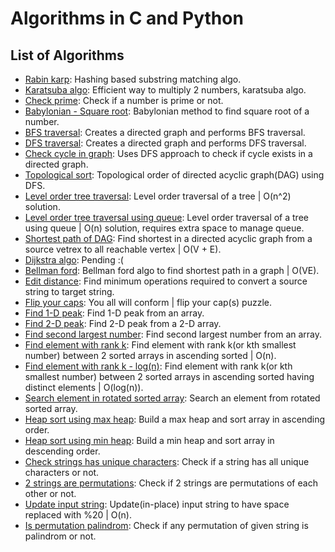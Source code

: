 # Algorithms in C and Python

## List of Algorithms
- [Rabin karp](rabin_karp.c): Hashing based substring matching algo.
- [Karatsuba algo](karatsuba.py): Efficient way to multiply 2 numbers, karatsuba algo.
- [Check prime](is_prime.go): Check if a number is prime or not.
- [Babylonian - Square root](babylonian_square_root.go): Babylonian method to find square root of a number.
- [BFS traversal](bfs.py): Creates a directed graph and performs BFS traversal.
- [DFS traversal](dfs.py): Creates a directed graph and performs DFS traversal.
- [Check cycle in graph](cycle_in_graph.py): Uses DFS approach to check if cycle exists in a directed graph.
- [Topological sort](topological_sort.py): Topological order of directed acyclic graph(DAG) using DFS.
- [Level order tree traversal](level_order_tree_traversal.c): Level order traversal of a tree | O(n^2) solution.
- [Level order tree traversal using queue](level_order_tree_traversal_using_queue.c): Level order traversal of a tree using queue | O(n) solution, requires extra space to manage queue.
- [Shortest path of DAG](shortest_path_for_DAG.py): Find shortest in a directed acyclic graph from a source vetrex to all reachable vertex | O(V + E).
- [Dijkstra algo](dijkstra.py): Pending :(
- [Bellman ford](bellman_ford.py): Bellman ford algo to find shortest path in a graph | O(VE).
- [Edit distance](edit_distance.c): Find minimum operations required to convert a source string to target string.
- [Flip your caps](flip_your_cap.c): You all will conform | flip your cap(s) puzzle.
- [Find 1-D peak](find_peak_element.c): Find 1-D peak from an array.
- [Find 2-D peak](find_2d_peak.c): Find 2-D peak from a 2-D array.
- [Find second largest number](second_largest_in_array.c): Find second largest number from an array.
- [Find element with rank k](rank_k_element_in_2_sorted_array_O_k.c): Find element with rank k(or kth smallest number) between 2 sorted arrays in ascending sorted | O(n).
- [Find element with rank k - log(n)](rank_k_element_in_2_sorted_array_log_k.c): Find element with rank k(or kth smallest number) between 2 sorted arrays in ascending sorted having distinct elements | O(log(n)).
- [Search element in rotated sorted array](search_in_rotated_sorted_array.c): Search an element from rotated sorted array.
- [Heap sort using max heap](heap_sort_using_max_heap.c): Build a max heap and sort array in ascending order.
- [Heap sort using min heap](heap_sort_using_min_heap.c): Build a min heap and sort array in descending order.
- [Check strings has unique characters](unique_characters_check_in_string.c): Check if a string has all unique characters or not.
- [2 strings are permutations](strings_permutation_check.c): Check if 2 strings are permutations of each other or not.
- [Update input string](url_formatter.c): Update(in-place) input string to have space replaced with %20 | O(n).
- [Is permutation palindrom](is_any_permutation_palindrom.c): Check if any permutation of given string is palindrom or not.
